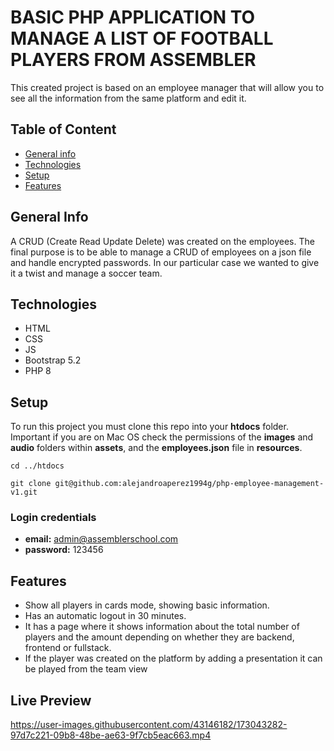 # BASIC PHP APPLICATION TO MANAGE A LIST OF FOOTBALL PLAYERS FROM ASSEMBLER
This created project is based on an employee manager that will allow you to see all the information from the same platform and edit it. 

## Table of Content
* [General info](#general-info)
* [Technologies](#technologies)
* [Setup](#setup)
* [Features](#features)


## General Info
A CRUD (Create Read Update Delete) was created on the employees. The final purpose is to be able to manage a CRUD of employees on a json file and handle encrypted passwords. In our particular case we wanted to give it a twist and manage a soccer team.

## Technologies
* HTML
* CSS
* JS
* Bootstrap 5.2
* PHP 8

## Setup
To run this project you must clone this repo into your **htdocs** folder. Important if you are on Mac OS check the permissions of the **images** and **audio** folders within **assets**, and the **employees.json** file in **resources**.

```
cd ../htdocs
```
```
git clone git@github.com:alejandroaperez1994g/php-employee-management-v1.git
```
### Login credentials
* **email:** admin@assemblerschool.com
* **password:** 123456

## Features
* Show all players in cards mode, showing basic information.
* Has an automatic logout in 30 minutes.
* It has a page where it shows information about the total number of players and the amount depending on whether they are backend, frontend or fullstack.
* If the player was created on the platform by adding a presentation it can be played from the team view

## Live Preview

https://user-images.githubusercontent.com/43146182/173043282-97d7c221-09b8-48be-ae63-9f7cb5eac663.mp4




